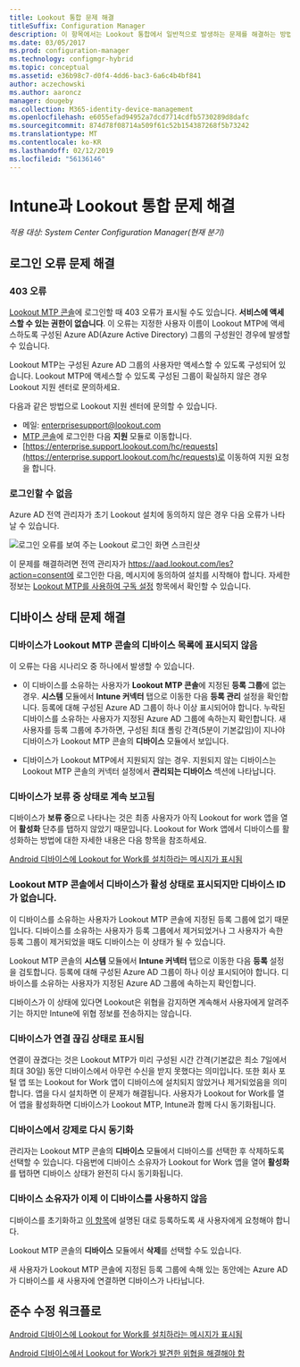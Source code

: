 ```yaml
---
title: Lookout 통합 문제 해결
titleSuffix: Configuration Manager
description: 이 항목에서는 Lookout 통합에서 일반적으로 발생하는 문제를 해결하는 방법을 설명합니다.
ms.date: 03/05/2017
ms.prod: configuration-manager
ms.technology: configmgr-hybrid
ms.topic: conceptual
ms.assetid: e36b98c7-d0f4-4dd6-bac3-6a6c4b4bf841
author: aczechowski
ms.author: aaroncz
manager: dougeby
ms.collection: M365-identity-device-management
ms.openlocfilehash: e6055efad94952a7dcd7714cdfb5730289d8dafc
ms.sourcegitcommit: 874d78f08714a509f61c52b154387268f5b73242
ms.translationtype: MT
ms.contentlocale: ko-KR
ms.lasthandoff: 02/12/2019
ms.locfileid: "56136146"
---
```

# <a name="troubleshoot-lookout-integration-with-intune"></a>Intune과 Lookout 통합 문제 해결

*적용 대상: System Center Configuration Manager(현재 분기)*

## <a name="troubleshoot-login-errors"></a>로그인 오류 문제 해결
### <a name="403-errors"></a>403 오류
[Lookout MTP 콘솔](https://aad.lookout.com)에 로그인할 때 403 오류가 표시될 수도 있습니다. **서비스에 액세스할 수 있는 권한이 없습니다**. 이 오류는 지정한 사용자 이름이 Lookout MTP에 액세스하도록 구성된 Azure AD(Azure Active Directory) 그룹의 구성원인 경우에 발생할 수 있습니다.

Lookout MTP는 구성된 Azure AD 그룹의 사용자만 액세스할 수 있도록 구성되어 있습니다. Lookout MTP에 액세스할 수 있도록 구성된 그룹이 확실하지 않은 경우 Lookout 지원 센터로 문의하세요.

다음과 같은 방법으로 Lookout 지원 센터에 문의할 수 있습니다.

* 메일: enterprisesupport@lookout.com
* [MTP 콘솔](http://aad.lookout.com)에 로그인한 다음 **지원** 모듈로 이동합니다.
* [https://enterprise.support.lookout.com/hc/requests](https://enterprise.support.lookout.com/hc/requests)로 이동하여 지원 요청을 합니다.

### <a name="unable-to-sign-in"></a>로그인할 수 없음
Azure AD 전역 관리자가 초기 Lookout 설치에 동의하지 않은 경우 다음 오류가 나타날 수 있습니다.

![로그인 오류를 보여 주는 Lookout 로그인 화면 스크린샷](media/lookout-consent-not-accepted-error.png)

이 문제를 해결하려면 전역 관리자가 https://aad.lookout.com/les?action=consent에 로그인한 다음, 메시지에 동의하여 설치를 시작해야 합니다. 자세한 정보는 [Lookout MTP를 사용하여 구독 설정](set-up-your-subscription-with-lookout.md) 항목에서 확인할 수 있습니다.

## <a name="troubleshoot-device-status-issues"></a>디바이스 상태 문제 해결

### <a name="device-not-showing-up-in-the-lookout-mtp-console-device-list"></a>디바이스가 Lookout MTP 콘솔의 디바이스 목록에 표시되지 않음

이 오류는 다음 시나리오 중 하나에서 발생할 수 있습니다.
* 이 디바이스를 소유하는 사용자가 **Lookout MTP 콘솔**에 지정된 **등록 그룹**에 없는 경우.  **시스템** 모듈에서 **Intune 커넥터** 탭으로 이동한 다음 **등록 관리** 설정을 확인합니다.  등록에 대해 구성된 Azure AD 그룹이 하나 이상 표시되어야 합니다.  누락된 디바이스를 소유하는 사용자가 지정된 Azure AD 그룹에 속하는지 확인합니다.  새 사용자를 등록 그룹에 추가하면, 구성된 최대 폴링 간격(5분이 기본값임)이 지나야 디바이스가 Lookout MTP 콘솔의 **디바이스** 모듈에서 보입니다.

* 디바이스가 Lookout MTP에서 지원되지 않는 경우.  지원되지 않는 디바이스는 Lookout MTP 콘솔의 커넥터 설정에서 **관리되는 디바이스** 섹션에 나타납니다.

### <a name="device-continues-to-be-reported-as-pending"></a>디바이스가 **보류 중** 상태로 계속 보고됨

디바이스가 **보류 중**으로 나타나는 것은 최종 사용자가 아직 Lookout for work 앱을 열어 **활성화** 단추를 탭하지 않았기 때문입니다. Lookout for Work 앱에서 디바이스를 활성화하는 방법에 대한 자세한 내용은 다음 항목을 참조하세요.

[Android 디바이스에 Lookout for Work를 설치하라는 메시지가 표시됨](http://docs.microsoft.com/intune/enduser/you-are-prompted-to-install-lookout-for-work-android)

### <a name="in-the-lookout-mtp-console-a-device-is-showing-as-active-but-does-not-have-a-device-id"></a>Lookout MTP 콘솔에서 디바이스가 활성 상태로 표시되지만 디바이스 ID가 없습니다.
이 디바이스를 소유하는 사용자가 Lookout MTP 콘솔에 지정된 등록 그룹에 없기 때문입니다.   디바이스를 소유하는 사용자가 등록 그룹에서 제거되었거나 그 사용자가 속한 등록 그룹이 제거되었을 때도 디바이스는 이 상태가 될 수 있습니다.

Lookout MTP 콘솔의 **시스템** 모듈에서 **Intune 커넥터** 탭으로 이동한 다음 **등록** 설정을 검토합니다.  등록에 대해 구성된 Azure AD 그룹이 하나 이상 표시되어야 합니다.  디바이스를 소유하는 사용자가 지정된 Azure AD 그룹에 속하는지 확인합니다.

디바이스가 이 상태에 있다면 Lookout은 위협을 감지하면 계속해서 사용자에게 알려주기는 하지만 Intune에 위협 정보를 전송하지는 않습니다.

### <a name="device-shows-disconnected-state"></a>디바이스가 연결 끊김 상태로 표시됨

연결이 끊겼다는 것은 Lookout MTP가 미리 구성된 시간 간격(기본값은 최소 7일에서 최대 30일) 동안 디바이스에서 아무런 수신을 받지 못했다는 의미입니다. 또한 회사 포털 앱 또는 Lookout for Work 앱이 디바이스에 설치되지 않았거나 제거되었음을 의미합니다. 앱을 다시 설치하면 이 문제가 해결됩니다. 사용자가 Lookout for Work를 열어 앱을 활성화하면 디바이스가 Lookout MTP, Intune과 함께 다시 동기화됩니다.

### <a name="forcing-a-resync-on-the-device"></a>디바이스에서 강제로 다시 동기화
관리자는 Lookout MTP 콘솔의 **디바이스** 모듈에서 디바이스를 선택한 후 삭제하도록 선택할 수 있습니다.   다음번에 디바이스 소유자가 Lookout for Work 앱을 열어 **활성화**를 탭하면 디바이스 상태가 완전히 다시 동기화됩니다.

### <a name="the-owner-of-the-device-is-no-longer-using-this-device"></a>디바이스 소유자가 이제 이 디바이스를 사용하지 않음
디바이스를 초기화하고 [이 항목](https://docs.microsoft.com/sccm/mdm/deploy-use/wipe-lock-reset-devices#full-wipe)에 설명된 대로 등록하도록 새 사용자에게 요청해야 합니다.


Lookout MTP 콘솔의 **디바이스** 모듈에서 **삭제**를 선택할 수도 있습니다.

새 사용자가 Lookout MTP 콘솔에 지정된 등록 그룹에 속해 있는 동안에는 Azure AD가 디바이스를 새 사용자에 연결하면 디바이스가 나타납니다.

## <a name="compliance-remediation-workflows"></a>준수 수정 워크플로
[Android 디바이스에 Lookout for Work를 설치하라는 메시지가 표시됨]( http://docs.microsoft.com/intune/enduser/you-are-prompted-to-install-lookout-for-work-android)

[Android 디바이스에서 Lookout for Work가 발견한 위협을 해결해야 함](http://docs.microsoft.com/intune/enduser/you-need-to-resolve-a-threat-found-by-lookout-for-work-android)
